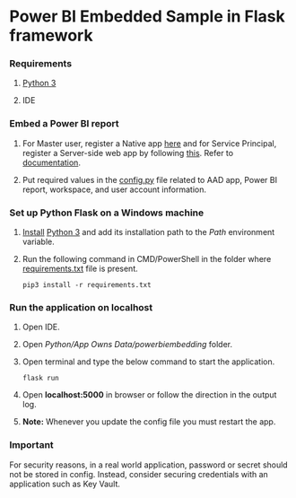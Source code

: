 
# Power BI Embedded Sample in Flask framework



### Requirements

1. [Python 3](https://www.python.org/downloads/)

2. IDE

  

### Embed a Power BI report

1. For Master user, register a Native app [here](https://aka.ms/embedsetup/AppOwnsData) and for Service Principal, register a Server-side web app by following [this](https://aka.ms/EmbedServicePrincipal). Refer to [documentation](https://aka.ms/RegisterPowerBIApp).

2. Put required values in the [config.py](App%20Owns%20Data/powerbiembedding/config.py) file related to AAD app, Power BI report, workspace, and user account information.

  

### Set up Python Flask on a Windows machine

1. [Install](https://docs.python.org/3/using/index.html) [Python 3](https://www.python.org/downloads/) and add its installation path to the *Path* environment variable.

2. Run the following command in CMD/PowerShell in the folder where [requirements.txt](App%20Owns%20Data/requirements.txt) file is present.<br>

   `pip3 install -r requirements.txt`

  

### Run the application on localhost

1. Open IDE.

2. Open _Python/App Owns Data/powerbiembedding_ folder.

3. Open terminal and type the below command to start the application.<br>

   `flask run`


4. Open __localhost:5000__ in browser or follow the direction in the output log.

5. **Note:** Whenever you update the config file you must restart the app.



### Important

For security reasons, in a real world application, password or secret should not be stored in config. Instead, consider securing credentials with an application such as Key Vault.
